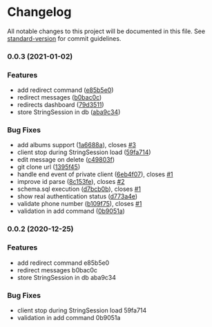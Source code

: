 # Changelog

All notable changes to this project will be documented in this file. See [standard-version](https://github.com/conventional-changelog/standard-version) for commit guidelines.

### 0.0.3 (2021-01-02)


### Features

* add redirect command ([e85b5e0](https://github.com/jz-software/telegram-forwarder/commit/e85b5e092e040d91311ca251daba32e105bdb1a8))
* redirect messages ([b0bac0c](https://github.com/jz-software/telegram-forwarder/commit/b0bac0cd54fcc7873b8333d7e0aa44089b3bf5d5))
* redirects dashboard ([79d3511](https://github.com/jz-software/telegram-forwarder/commit/79d3511b1cef16859800091684fd9ce2bf26efcf))
* store StringSession in db ([aba9c34](https://github.com/jz-software/telegram-forwarder/commit/aba9c3437d009ce757de985223527f854e2e7ff8))


### Bug Fixes

* add albums support ([1a6688a](https://github.com/jz-software/telegram-forwarder/commit/1a6688a1ff1eb82519c1e78607ac1e01cdefa9c2)), closes [#3](https://github.com/jz-software/telegram-forwarder/issues/3)
* client stop during StringSession load ([59fa714](https://github.com/jz-software/telegram-forwarder/commit/59fa7144197cda475d03e02e225b8188592f9cc1))
* edit message on delete ([c49803f](https://github.com/jz-software/telegram-forwarder/commit/c49803f13e3188311166f0ec73bbfd7ac80bff7c))
* git clone url ([1395f45](https://github.com/jz-software/telegram-forwarder/commit/1395f452916d39ea03eabc6f6ac337551f565fbb))
* handle end event of private client ([6eb4f07](https://github.com/jz-software/telegram-forwarder/commit/6eb4f074fd21c266f8e38123a0b2ce3511356427)), closes [#1](https://github.com/jz-software/telegram-forwarder/issues/1)
* improve id parse ([8c153fe](https://github.com/jz-software/telegram-forwarder/commit/8c153fe0ebaeffd796a45319401fa2c03f7e7984)), closes [#2](https://github.com/jz-software/telegram-forwarder/issues/2)
* schema.sql execution ([d7bcb0b](https://github.com/jz-software/telegram-forwarder/commit/d7bcb0b5019fd0decad5e1feb7d4790d9eafa753)), closes [#1](https://github.com/jz-software/telegram-forwarder/issues/1)
* show real authentication status ([d773a4e](https://github.com/jz-software/telegram-forwarder/commit/d773a4edc138a53d2569a82c99a0bed9fe1c62ad))
* validate phone number ([b109f75](https://github.com/jz-software/telegram-forwarder/commit/b109f75d7791898d652f812b67a756d20d09c9ac)), closes [#1](https://github.com/jz-software/telegram-forwarder/issues/1)
* validation in add command ([0b9051a](https://github.com/jz-software/telegram-forwarder/commit/0b9051a67a1abd399ee765bcf4be17104f6df2eb))

### 0.0.2 (2020-12-25)


### Features

* add redirect command e85b5e0
* redirect messages b0bac0c
* store StringSession in db aba9c34


### Bug Fixes

* client stop during StringSession load 59fa714
* validation in add command 0b9051a
